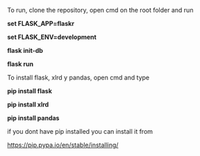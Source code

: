 
To run, clone the repository, open cmd on the root folder and run


<b/> set FLASK_APP=flaskr </b>

<b/> set FLASK_ENV=development </b>

<b/> flask init-db </b>

<b/>  flask run </b>




To install flask, xlrd y pandas, open cmd and type 

<b/> pip install flask </b>

<b/> pip install xlrd </b>

<b/> pip install pandas </b>



if you dont have pip installed you can install it from 

https://pip.pypa.io/en/stable/installing/


